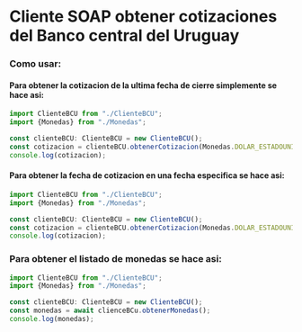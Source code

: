 # Cliente SOAP obtener cotizaciones del Banco central del Uruguay 

### Como usar:

#### Para obtener la cotizacion de la ultima fecha de cierre simplemente se hace asi:
```typescript
import ClienteBCU from "./ClienteBCU";
import {Monedas} from "./Monedas";

const clienteBCU: ClienteBCU = new ClienteBCU();
const cotizacion = clienteBCU.obtenerCotizacion(Monedas.DOLAR_ESTADOUNIDENSE);
console.log(cotizacion);

```

#### Para obtener la fecha de cotizacion en una fecha especifica se hace asi:


```typescript
import ClienteBCU from "./ClienteBCU";
import {Monedas} from "./Monedas";

const clienteBCU: ClienteBCU = new ClienteBCU();
const cotizacion = clienteBCU.obtenerCotizacion(Monedas.DOLAR_ESTADOUNIDENSE,'2025-02-14');
console.log(cotizacion);
```

### Para obtener el listado de monedas se hace asi:

```typescript
import ClienteBCU from "./ClienteBCU";
import {Monedas} from "./Monedas";

const clienteBCU: ClienteBCU = new ClienteBCU();
const monedas = await clienceBCu.obtenerMonedas();
console.log(monedas);
```